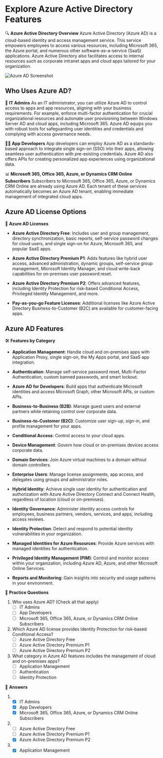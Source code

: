 # Explore Azure Active Directory Features

🔍 **Azure Active Directory Overview**
Azure Active Directory (Azure AD) is a cloud-based identity and access management service. This service empowers employees to access various resources, including Microsoft 365, the Azure portal, and numerous other software-as-a-service (SaaS) applications. Azure Active Directory also facilitates access to internal resources such as corporate intranet apps and cloud apps tailored for your organization.

![Azure AD Screenshot](https://learn.microsoft.com/en-us/training/wwl-azure/azure-active-directory/media/azure-active-directory-features-2f5b251f.png)

## Who Uses Azure AD?

👤 **IT Admins**
As an IT administrator, you can utilize Azure AD to control access to apps and app resources, aligning with your business requirements. For example, enforce multi-factor authentication for crucial organizational resources and automate user provisioning between Windows Server AD and cloud apps, including Microsoft 365. Azure AD equips you with robust tools for safeguarding user identities and credentials and complying with access governance needs.

👩‍💻 **App Developers**
App developers can employ Azure AD as a standards-based approach to integrate single sign-on (SSO) into their apps, allowing seamless user authentication with pre-existing credentials. Azure AD also offers APIs for creating personalized app experiences using organizational data.

📊 **Microsoft 365, Office 365, Azure, or Dynamics CRM Online Subscribers**
Subscribers to Microsoft 365, Office 365, Azure, or Dynamics CRM Online are already using Azure AD. Each tenant of these services automatically becomes an Azure AD tenant, enabling immediate management of integrated cloud apps.

## Azure AD License Options

💼 **Azure AD Licenses**
- **Azure Active Directory Free**: Includes user and group management, directory synchronization, basic reports, self-service password changes for cloud users, and single sign-on for Azure, Microsoft 365, and popular SaaS apps.

- **Azure Active Directory Premium P1**: Adds features like hybrid user access, advanced administration, dynamic groups, self-service group management, Microsoft Identity Manager, and cloud write-back capabilities for on-premises user password reset.

- **Azure Active Directory Premium P2**: Offers advanced features, including Identity Protection for risk-based Conditional Access, Privileged Identity Management, and more.

- **Pay-as-you-go Feature Licenses**: Additional licenses like Azure Active Directory Business-to-Customer (B2C) are available for customer-facing apps.

## Azure AD Features

🛠️ **Features by Category**

- **Application Management**: Handle cloud and on-premises apps with Application Proxy, single sign-on, the My Apps portal, and SaaS app integration.

- **Authentication**: Manage self-service password reset, Multi-Factor Authentication, custom banned passwords, and smart lockout.

- **Azure AD for Developers**: Build apps that authenticate Microsoft identities and access Microsoft Graph, other Microsoft APIs, or custom APIs.

- **Business-to-Business (B2B)**: Manage guest users and external partners while retaining control over corporate data.

- **Business-to-Customer (B2C)**: Customize user sign-up, sign-in, and profile management for your apps.

- **Conditional Access**: Control access to your cloud apps.

- **Device Management**: Govern how cloud or on-premises devices access corporate data.

- **Domain Services**: Join Azure virtual machines to a domain without domain controllers.

- **Enterprise Users**: Manage license assignments, app access, and delegates using groups and administrator roles.

- **Hybrid Identity**: Achieve single user identity for authentication and authorization with Azure Active Directory Connect and Connect Health, regardless of location (cloud or on-premises).

- **Identity Governance**: Administer identity access controls for employees, business partners, vendors, services, and apps, including access reviews.

- **Identity Protection**: Detect and respond to potential identity vulnerabilities in your organization.

- **Managed Identities for Azure Resources**: Provide Azure services with managed identities for authentication.

- **Privileged Identity Management (PIM)**: Control and monitor access within your organization, including Azure AD, Azure, and other Microsoft Online Services.

- **Reports and Monitoring**: Gain insights into security and usage patterns in your environment.

📝 **Practice Questions**

1. Who uses Azure AD? (Check all that apply)
   - [ ] IT Admins
   - [ ] App Developers
   - [ ] Microsoft 365, Office 365, Azure, or Dynamics CRM Online Subscribers

2. Which Azure AD license provides Identity Protection for risk-based Conditional Access?
   - [ ] Azure Active Directory Free
   - [ ] Azure Active Directory Premium P1
   - [ ] Azure Active Directory Premium P2

3. What category in Azure AD features includes the management of cloud and on-premises apps?
   - [ ] Application Management
   - [ ] Authentication
   - [ ] Identity Protection

🔑 **Answers**

1. - [x] IT Admins
   - [x] App Developers
   - [x] Microsoft 365, Office 365, Azure, or Dynamics CRM Online Subscribers

2. - [ ] Azure Active Directory Free
   - [ ] Azure Active Directory Premium P1
   - [x] Azure Active Directory Premium P2

3. - [x] Application Management